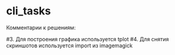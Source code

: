 cli_tasks
=========
Комментарии к решениям:

#3. Для построения графика используется tplot
#4. Для снятия скриншотов используется import из imagemagick
